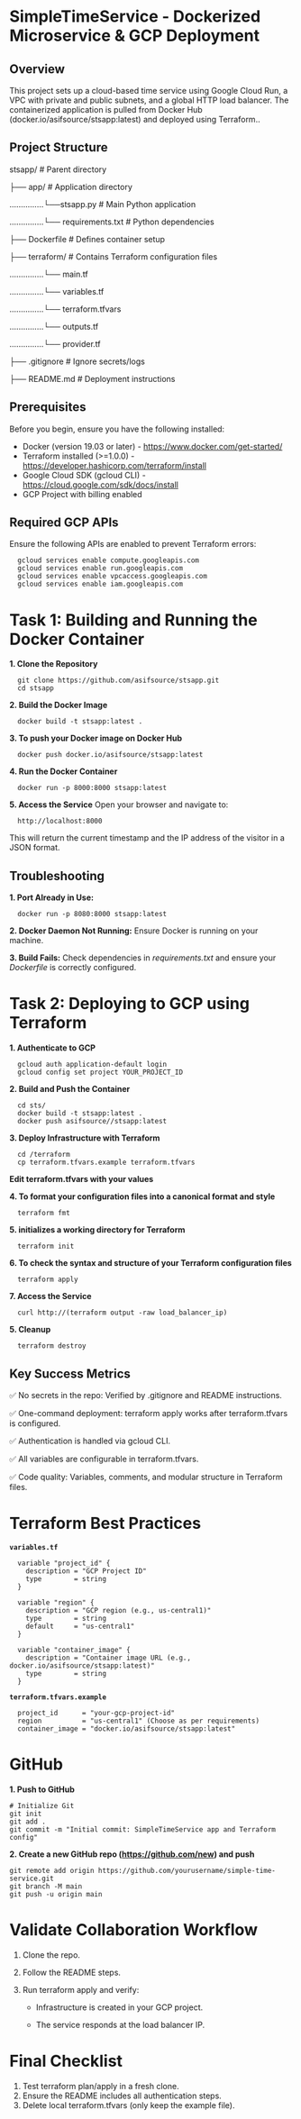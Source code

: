 # SimpleTimeService - Dockerized Microservice & GCP Deployment

## Overview
This project sets up a cloud-based time service using Google Cloud Run, a VPC with private and public subnets, and a global HTTP load balancer. The containerized application is pulled from Docker Hub (docker.io/asifsource/stsapp:latest) and deployed using Terraform..

## Project Structure
stsapp/  # Parent directory

├── app/  # Application directory

...............└──stsapp.py  # Main Python application

...............└── requirements.txt  # Python dependencies

├── Dockerfile  # Defines container setup

├── terraform/  # Contains Terraform configuration files
    
...............└── main.tf
    
...............└── variables.tf
    
...............└── terraform.tfvars
    
...............└── outputs.tf
    
...............└── provider.tf 

├── .gitignore            # Ignore secrets/logs

├── README.md             # Deployment instructions

## Prerequisites

Before you begin, ensure you have the following installed:

* Docker (version 19.03 or later) - https://www.docker.com/get-started/
* Terraform installed (>=1.0.0) - https://developer.hashicorp.com/terraform/install
* Google Cloud SDK (gcloud CLI) - https://cloud.google.com/sdk/docs/install
* GCP Project with billing enabled

## Required GCP APIs

Ensure the following APIs are enabled to prevent Terraform errors:
    
      gcloud services enable compute.googleapis.com 
      gcloud services enable run.googleapis.com 
      gcloud services enable vpcaccess.googleapis.com 
      gcloud services enable iam.googleapis.com


# Task 1: Building and Running the Docker Container

**1. Clone the Repository**
   
      git clone https://github.com/asifsource/stsapp.git
      cd stsapp

**2. Build the Docker Image** 
   
      docker build -t stsapp:latest .

**3. To push your Docker image on Docker Hub**
   
      docker push docker.io/asifsource/stsapp:latest

**4. Run the Docker Container**
   
      docker run -p 8000:8000 stsapp:latest

**5. Access the Service**
   Open your browser and navigate to:
      
      http://localhost:8000

This will return the current timestamp and the IP address of the visitor in a JSON format.

## Troubleshooting

**1. Port Already in Use:**
   
      docker run -p 8080:8000 stsapp:latest

**2. Docker Daemon Not Running:** Ensure Docker is running on your machine.


**3. Build Fails:** Check dependencies in *requirements.txt* and ensure your *Dockerfile* is correctly configured.


# Task 2: Deploying to GCP using Terraform


**1. Authenticate to GCP**
   
      gcloud auth application-default login
      gcloud config set project YOUR_PROJECT_ID

**2. Build and Push the Container**
   
      cd sts/
      docker build -t stsapp:latest . 
      docker push asifsource//stsapp:latest

**3. Deploy Infrastructure with Terraform**
   
      cd /terraform
      cp terraform.tfvars.example terraform.tfvars

**Edit terraform.tfvars with your values**

**4. To format your configuration files into a canonical format and style**
      
      terraform fmt

**5. initializes a working directory for Terraform**
      
      terraform init

**6. To check the syntax and structure of your Terraform configuration files**
      
      terraform apply

**7. Access the Service**
   
      curl http://(terraform output -raw load_balancer_ip)

**5. Cleanup**
   
      terraform destroy 


## Key Success Metrics

✅ No secrets in the repo: Verified by .gitignore and README instructions.

✅ One-command deployment: terraform apply works after terraform.tfvars is configured.

✅ Authentication is handled via gcloud CLI.

✅ All variables are configurable in terraform.tfvars.

✅ Code quality: Variables, comments, and modular structure in Terraform files.


# Terraform Best Practices

**`variables.tf`**
   
      variable "project_id" {
        description = "GCP Project ID"
        type        = string
      }

      variable "region" {
        description = "GCP region (e.g., us-central1)"
        type        = string
        default     = "us-central1"
      }

      variable "container_image" {
        description = "Container image URL (e.g., docker.io/asifsource/stsapp:latest)"
        type        = string
      }


**`terraform.tfvars.example`**
   
      project_id      = "your-gcp-project-id"
      region          = "us-central1" (Choose as per requirements)
      container_image = "docker.io/asifsource/stsapp:latest"

# GitHub

**1. Push to GitHub**

    # Initialize Git
    git init
    git add .
    git commit -m "Initial commit: SimpleTimeService app and Terraform config"

**2. Create a new GitHub repo (https://github.com/new) and push**
    
    git remote add origin https://github.com/yourusername/simple-time-service.git
    git branch -M main
    git push -u origin main

# Validate Collaboration Workflow

1. Clone the repo.
2. Follow the README steps.
3. Run terraform apply and verify:

   * Infrastructure is created in your GCP project.
   
   * The service responds at the load balancer IP.

# Final Checklist

1. Test terraform plan/apply in a fresh clone.
2. Ensure the README includes all authentication steps.
3. Delete local terraform.tfvars (only keep the example file).  
